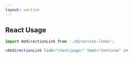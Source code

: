 ```yaml
---
layout: section
---
```


## React Usage

```jsx
import AUdirectionLink from './direction-links';

<AUdirectionLink link="/next/page/" text="Continue" />
```
